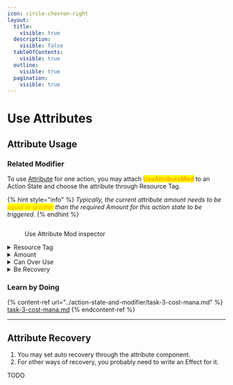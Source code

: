 ```yaml
---
icon: circle-chevron-right
layout:
  title:
    visible: true
  description:
    visible: false
  tableOfContents:
    visible: true
  outline:
    visible: true
  pagination:
    visible: true
---
```


# Use Attributes

## Attribute Usage

### Related Modifier

To use [Attribute](../../documentation/attribute.md) for one action, you may attach <mark style="color:orange;">**UseAttributeMod**</mark> to an Action State and choose the attribute through Resource Tag.&#x20;

{% hint style="info" %}
_Typically, the current attribute amount needs to be <mark style="color:orange;">equal or greater</mark> than the required Amount for this action state to be triggered._
{% endhint %}

<figure><img src="https://lh7-rt.googleusercontent.com/docsz/AD_4nXdjSOhcEbCz24BktSGry0h0TY48pv3zY-ASBryxki_D79F2hu6VlkxLRW5NF8Nde-6Bx9Pyt4jVS1HYNkI2GUamX4Uw8jQ2G1p0kA6NTiZmW0Ax0ZSJXVTun1OSsSseDp-BlZ4jNn3kz56F2_5lB1ivtVD9?key=Rv96SXV0rCMH8N9lwXnGWw" alt=""><figcaption><p>Use Attribute Mod inspector</p></figcaption></figure>

<details>

<summary>Resource Tag</summary>

Choose the resource tag that is bound to the attribute.

</details>

<details>

<summary>Amount</summary>

How much a character needs to cost for entering this state. This amount will be subtracted from the current amount.

</details>

<details>

<summary>Can Over Use</summary>

Even if the current attribute amount is less than the required amount, as long as it is greater than 0, it can still be triggered, and will set the current amount to 0.

</details>

<details>

<summary>Be Recovery</summary>

If checked, the specified attribute will not start its recovery while the Agent is still in this Action State.

</details>

### Learn by Doing

{% content-ref url="../action-state-and-modifier/task-3-cost-mana.md" %}
[task-3-cost-mana.md](../action-state-and-modifier/task-3-cost-mana.md)
{% endcontent-ref %}

***

## Attribute Recovery

1. You may set auto recovery through the attribute component.
2. For other ways of recovery, you probably need to write an Effect for it.

TODO







